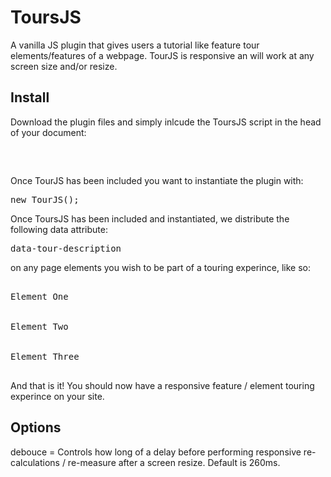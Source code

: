 # ToursJS

A vanilla JS plugin that gives users a tutorial like feature tour elements/features of a webpage. TourJS is responsive an will work at any screen size and/or resize.

## Install

Download the plugin files and simply inlcude the ToursJS script in the head of your document:

<pre>
<script src="./path/to/downloaded/files/js-tours.js"></script>
</pre>

Once TourJS has been included you want to instantiate the plugin with:
<pre>
new TourJS();
</pre>

Once ToursJS has been included and instantiated, we distribute the following data attribute:

<pre>data-tour-description</pre>

on any page elements you wish to be part of a touring experince, like so:

<pre>
	<div data-tour-description="This is element one, and is our first element.">Element One</div>
	<div data-tour-description="This is element two, and is our second element.">Element Two</div>
	<div data-tour-description="This is element three, and is our third element.">Element Three</div>
</pre>

And that is it! You should now have a responsive feature / element touring experince on your site.

## Options
debouce = Controls how long of a delay before performing responsive re-calculations / re-measure after a screen resize. Default is 260ms.